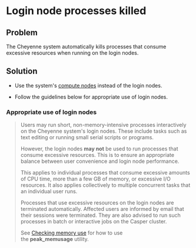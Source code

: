 # Login node processes killed

## Problem

The Cheyenne system automatically kills processes that consume excessive
resources when running on the login nodes.

## Solution

- Use the system's [compute
  nodes](file:////display/RC/Starting+Cheyenne+jobs) instead of the
  login nodes.

- Follow the guidelines below for appropriate use of login nodes.

### Appropriate use of login nodes

> Users may run short, non-memory-intensive processes interactively on
> the Cheyenne system's login nodes. These include tasks such as text
> editing or running small serial scripts or programs.
>
> However, the login nodes **may not** be used to run processes that
> consume excessive resources. This is to ensure an appropriate balance
> between user convenience and login node performance.
>
> This applies to individual processes that consume excessive amounts of
> CPU time, more than a few GB of memory, or excessive I/O resources. It
> also applies collectively to multiple concurrent tasks that an
> individual user runs.
>
> Processes that use excessive resources on the login nodes are
> terminated automatically. Affected users are informed by email that
> their sessions were terminated. They are also advised to run such
> processes in batch or interactive jobs on the Casper cluster.
>
> See [Checking memory use](file:////display/RC/Checking+memory+use) for
> how to use the **peak_memusage** utility.
